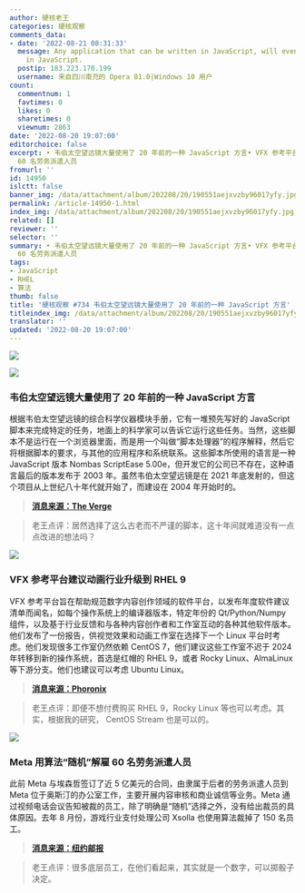 ```yaml
---
author: 硬核老王
categories: 硬核观察
comments_data:
- date: '2022-08-21 08:31:33'
  message: Any application that can be written in JavaScript, will eventually be written
    in JavaScript.
  postip: 183.223.170.199
  username: 来自四川南充的 Opera 81.0|Windows 10 用户
count:
  commentnum: 1
  favtimes: 0
  likes: 0
  sharetimes: 0
  viewnum: 2863
date: '2022-08-20 19:07:00'
editorchoice: false
excerpt: • 韦伯太空望远镜大量使用了 20 年前的一种 JavaScript 方言• VFX 参考平台建议动画行业升级到 RHEL 9 • Meta 用算法“随机”解雇
  60 名劳务派遣人员
fromurl: ''
id: 14950
islctt: false
banner_img: /data/attachment/album/202208/20/190551aejxvzby96017yfy.jpg
permalink: /article-14950-1.html
index_img: /data/attachment/album/202208/20/190551aejxvzby96017yfy.jpg
related: []
reviewer: ''
selector: ''
summary: • 韦伯太空望远镜大量使用了 20 年前的一种 JavaScript 方言• VFX 参考平台建议动画行业升级到 RHEL 9 • Meta 用算法“随机”解雇
  60 名劳务派遣人员
tags:
- JavaScript
- RHEL
- 算法
thumb: false
title: '硬核观察 #734 韦伯太空望远镜大量使用了 20 年前的一种 JavaScript 方言'
titleindex_img: /data/attachment/album/202208/20/190551aejxvzby96017yfy.jpg
translator: ''
updated: '2022-08-20 19:07:00'
---
```


![](/data/attachment/album/202208/20/190551aejxvzby96017yfy.jpg)


![](/data/attachment/album/202208/20/190600vqqcl8pcx7xhpnuh.jpg)


### 韦伯太空望远镜大量使用了 20 年前的一种 JavaScript 方言


根据韦伯太空望远镜的综合科学仪器模块手册，它有一堆预先写好的 JavaScript 脚本来完成特定的任务，地面上的科学家可以告诉它运行这些任务。当然，这些脚本不是运行在一个浏览器里面，而是用一个叫做“脚本处理器”的程序解释，然后它将根据脚本的要求，与其他的应用程序和系统联系。这些脚本所使用的语言是一种 JavaScript 版本 Nombas ScriptEase 5.00e，但开发它的公司已不存在，这种语言最后的版本发布于 2003 年。虽然韦伯太空望远镜是在 2021 年底发射的，但这个项目从上世纪八十年代就开始了，而建设在 2004 年开始时的。



> 
> **[消息来源：The Verge](https://www.theverge.com/2022/8/18/23206110/james-webb-space-telescope-javascript-jwst-instrument-control)**
> 
> 
> 



> 
> 老王点评：居然选择了这么古老而不严谨的脚本，这十年间就难道没有一点点改进的想法吗？
> 
> 
> 


![](/data/attachment/album/202208/20/190611s5syvjxx5jfyy876.jpg)


### VFX 参考平台建议动画行业升级到 RHEL 9


VFX 参考平台旨在帮助规范数字内容创作领域的软件平台，以发布年度软件建议清单而闻名，如每个操作系统上的编译器版本，特定年份的 Qt/Python/Numpy 组件，以及基于行业反馈和与各种内容创作者和工作室互动的各种其他软件版本。他们发布了一份报告，供视觉效果和动画工作室在选择下一个 Linux 平台时考虑。他们发现很多工作室仍然依赖 CentOS 7，他们建议这些工作室不迟于 2024 年转移到新的操作系统，首选是红帽的 RHEL 9，或者 Rocky Linux、AlmaLinux 等下游分支。他们也建议可以考虑 Ubuntu Linux。



> 
> **[消息来源：Phoronix](https://www.phoronix.com/news/VFX-Animation-Linux-Recommends)**
> 
> 
> 



> 
> 老王点评：即便不想付费购买 RHEL 9，Rocky Linux 等也可以考虑。其实，根据我的研究， CentOS Stream 也是可以的。
> 
> 
> 


![](/data/attachment/album/202208/20/191044kxhkl481xa0uj01z.jpg)


### Meta 用算法“随机”解雇 60 名劳务派遣人员


此前 Meta 与埃森哲签订了近 5 亿美元的合同，由隶属于后者的劳务派遣人员到 Meta 位于奥斯汀的办公室工作，主要开展内容审核和商业诚信等业务。Meta 通过视频电话会议告知被裁的员工，除了明确是“随机”选择之外，没有给出裁员的具体原因。去年 8 月份，游戏行业支付处理公司 Xsolla 也使用算法裁掉了 150 名员工。



> 
> **[消息来源：纽约邮报](https://nypost.com/2022/08/19/facebook-parent-meta-lays-off-60-workers-at-random-using-algorithm-report/)**
> 
> 
> 



> 
> 老王点评：很多底层员工，在他们看起来，其实就是一个数字，可以掷骰子决定。
> 
> 
>